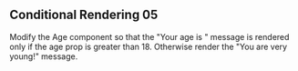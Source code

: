 ## Conditional Rendering 05

Modify the Age component so that the "Your age is " message is rendered only if the age prop is greater than 18. Otherwise render the "You are very young!" message.